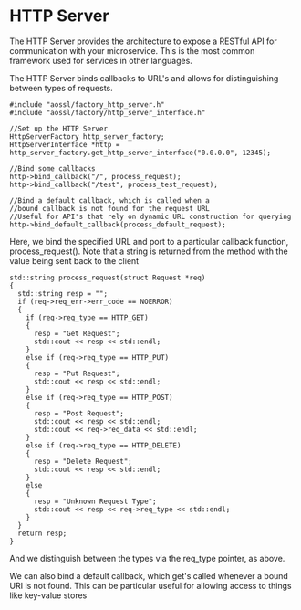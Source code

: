 # HTTP Server

The HTTP Server provides the architecture to expose a RESTful API for communication with your microservice.
This is the most common framework used for services in other languages.

The HTTP Server binds callbacks to URL's and allows for distinguishing between types of requests.

    #include "aossl/factory_http_server.h"
    #include "aossl/factory/http_server_interface.h"

    //Set up the HTTP Server
    HttpServerFactory http_server_factory;
    HttpServerInterface *http = http_server_factory.get_http_server_interface("0.0.0.0", 12345);

    //Bind some callbacks
    http->bind_callback("/", process_request);
    http->bind_callback("/test", process_test_request);

    //Bind a default callback, which is called when a
    //bound callback is not found for the request URL
    //Useful for API's that rely on dynamic URL construction for querying
    http->bind_default_callback(process_default_request);

Here, we bind the specified URL and port to a particular callback function, process_request().
Note that a string is returned from the method with the value being sent back to the client

    std::string process_request(struct Request *req)
    {
      std::string resp = "";
      if (req->req_err->err_code == NOERROR)
      {
        if (req->req_type == HTTP_GET)
        {
          resp = "Get Request";
          std::cout << resp << std::endl;
        }
        else if (req->req_type == HTTP_PUT)
        {
          resp = "Put Request";
          std::cout << resp << std::endl;
        }
        else if (req->req_type == HTTP_POST)
        {
          resp = "Post Request";
          std::cout << resp << std::endl;
          std::cout << req->req_data << std::endl;
        }
        else if (req->req_type == HTTP_DELETE)
        {
          resp = "Delete Request";
          std::cout << resp << std::endl;
        }
        else
        {
          resp = "Unknown Request Type";
          std::cout << resp << req->req_type << std::endl;
        }
      }
      return resp;
    }

And we distinguish between the types via the req_type pointer, as above.

We can also bind a default callback, which get's called whenever a bound URI is not found.
This can be particular useful for allowing access to things like key-value stores
